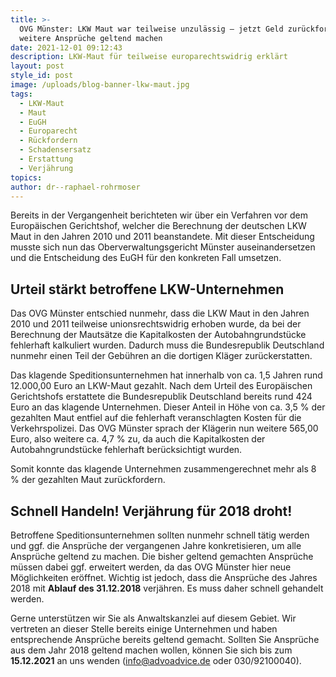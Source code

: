 ```yaml
---
title: >-
  OVG Münster: LKW Maut war teilweise unzulässig – jetzt Geld zurückfordern und
  weitere Ansprüche geltend machen
date: 2021-12-01 09:12:43
description: LKW-Maut für teilweise europarechtswidrig erklärt
layout: post
style_id: post
image: /uploads/blog-banner-lkw-maut.jpg
tags:
  - LKW-Maut
  - Maut
  - EuGH
  - Europarecht
  - Rückfordern
  - Schadensersatz
  - Erstattung
  - Verjährung
topics:
author: dr--raphael-rohrmoser
---
```

Bereits in der Vergangenheit berichteten wir über ein Verfahren vor dem Europäischen Gerichtshof, welcher die Berechnung der deutschen LKW Maut in den Jahren 2010 und 2011 beanstandete. Mit dieser Entscheidung musste sich nun das Oberverwaltungsgericht Münster auseinandersetzen und die Entscheidung des EuGH für den konkreten Fall umsetzen.

## **Urteil stärkt betroffene LKW-Unternehmen**

Das OVG Münster entschied nunmehr, dass die LKW Maut in den Jahren 2010 und 2011 teilweise unionsrechtswidrig erhoben wurde, da bei der Berechnung der Mautsätze die Kapitalkosten der Autobahngrundstücke fehlerhaft kalkuliert wurden. Dadurch muss die Bundesrepublik Deutschland nunmehr einen Teil der Gebühren an die dortigen Kläger zurückerstatten.

Das klagende Speditionsunternehmen hat innerhalb von ca. 1,5 Jahren rund 12.000,00 Euro an LKW-Maut gezahlt. Nach dem Urteil des Europäischen Gerichtshofs erstattete die Bundesrepublik Deutschland bereits rund 424 Euro an das klagende Unternehmen. Dieser Anteil in Höhe von ca. 3,5 % der gezahlten Maut entfiel auf die fehlerhaft veranschlagten Kosten für die Verkehrspolizei. Das OVG Münster sprach der Klägerin nun weitere 565,00 Euro, also weitere ca. 4,7 % zu, da auch die Kapitalkosten der Autobahngrundstücke fehlerhaft berücksichtigt wurden.

Somit konnte das klagende Unternehmen zusammengerechnet mehr als 8 % der gezahlten Maut zurückfordern.

## **Schnell Handeln\! Verjährung für 2018 droht\!**

Betroffene Speditionsunternehmen sollten nunmehr schnell tätig werden und ggf. die Ansprüche der vergangenen Jahre konkretisieren, um alle Ansprüche geltend zu machen. Die bisher geltend gemachten Ansprüche müssen dabei ggf. erweitert werden, da das OVG Münster hier neue Möglichkeiten eröffnet. Wichtig ist jedoch, dass die Ansprüche des Jahres 2018 mit **Ablauf des 31.12.2018** verjähren. Es muss daher schnell gehandelt werden.

Gerne unterstützen wir Sie als Anwaltskanzlei auf diesem Gebiet. Wir vertreten an dieser Stelle bereits einige Unternehmen und haben entsprechende Ansprüche bereits geltend gemacht. Sollten Sie Ansprüche aus dem Jahr 2018 geltend machen wollen, können Sie sich bis zum **15\.12.2021** an uns wenden ([info@advoadvice.de](mailto:info@advoadvice.de) oder 030/92100040).
